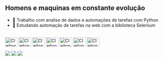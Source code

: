 ## Homens e maquinas em constante evolução 
- 🔭 Trabalho com analise de dados e automações de tarefas com Python
- 🌱 Estudando automação de tarefas na web com a biblioteca Selenium 
<div style="display: inline_block"><br>
            <img align="center" alt="Cleiton-Python" height="30" width="40" src="https://cdn.jsdelivr.net/gh/devicons/devicon/icons/python/python-original.svg" />        
            <img align="center" alt="Cleiton-Python" height="30" width="40" src="https://cdn.jsdelivr.net/gh/devicons/devicon/icons/selenium/selenium-original.svg" />
            <img align="center" alt="Cleiton-Python" height="30" width="40" src="https://cdn.jsdelivr.net/gh/devicons/devicon/icons/mysql/mysql-original-wordmark.svg" />
            <img align="center" alt="Cleiton-Python" height="30" width="40" src="https://cdn.jsdelivr.net/gh/devicons/devicon/icons/arduino/arduino-original.svg" />
            <img align="center" alt="Cleiton-Python" height="30" width="40" src="https://cdn.jsdelivr.net/gh/devicons/devicon/icons/html5/html5-original.svg" />
            <img align="center" alt="Cleiton-Python" height="30" width="40" src="https://cdn.jsdelivr.net/gh/devicons/devicon/icons/javascript/javascript-original.svg" />
            <img align="center" alt="Cleiton-Python" height="30" width="40" src="https://cdn.jsdelivr.net/gh/devicons/devicon/icons/css3/css3-original.svg" />       
</div>

<div>
            
 <a href=https://discord.gg/EVpQuVE8 target="_blank"><img src="https://img.shields.io/badge/Discord-7289DA?style=for-the-badge&logo=discord&logoColor=white" target="_blank"></a> 
  <a href = "mailto:cleiton.r.nogueira@gmail.com"><img src="https://img.shields.io/badge/-Gmail-%23333?style=for-the-badge&logo=gmail&logoColor=white" target="_blank"></a>
  <a href="https://www.linkedin.com/in/cleiton-nogueira-5398a5152" target="_blank"><img src="https://img.shields.io/badge/-LinkedIn-%230077B5?style=for-the-badge&logo=linkedin&logoColor=white" target="_blank"></a> 
  
